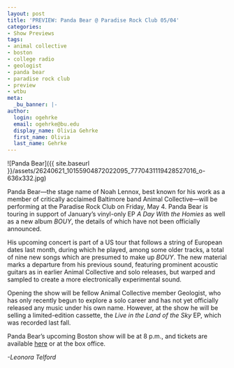 ```yaml
---
layout: post
title: 'PREVIEW: Panda Bear @ Paradise Rock Club 05/04'
categories:
- Show Previews
tags:
- animal collective
- boston
- college radio
- geologist
- panda bear
- paradise rock club
- preview
- wtbu
meta:
  _bu_banner: |-
author:
  login: ogehrke
  email: ogehrke@bu.edu
  display_name: Olivia Gehrke
  first_name: Olivia
  last_name: Gehrke
---
```

![Panda Bear]({{ site.baseurl }}/assets/26240621_10155904872022095_7770431119428527016_o-636x332.jpg)

Panda Bear—the stage name of Noah Lennox, best known for his work as a member of critically acclaimed Baltimore band Animal Collective—will be performing at the Paradise Rock Club on Friday, May 4. Panda Bear is touring in support of January’s vinyl-only EP _A Day With the Homies_ as well as a new album _BOUY_, the details of which have not been officially announced.

His upcoming concert is part of a US tour that follows a string of European dates last month, during which he played, among some older tracks, a total of nine new songs which are presumed to make up _BOUY_. The new material marks a departure from his previous sound, featuring prominent acoustic guitars as in earlier Animal Collective and solo releases, but warped and sampled to create a more electronically experimental sound.  

Opening the show will be fellow Animal Collective member Geologist, who has only recently begun to explore a solo career and has not yet officially released any music under his own name. However, at the show he will be selling a limited-edition cassette, the _Live in the Land of the Sky_ EP, which was recorded last fall.

Panda Bear’s upcoming Boston show will be at 8 p.m., and tickets are available [here](https://www.ticketmaster.com/panda-bear-paradise-rock-club-boston-ma/venueartist/8227/1410687) or at the box office.

_\-Leonora Telford_